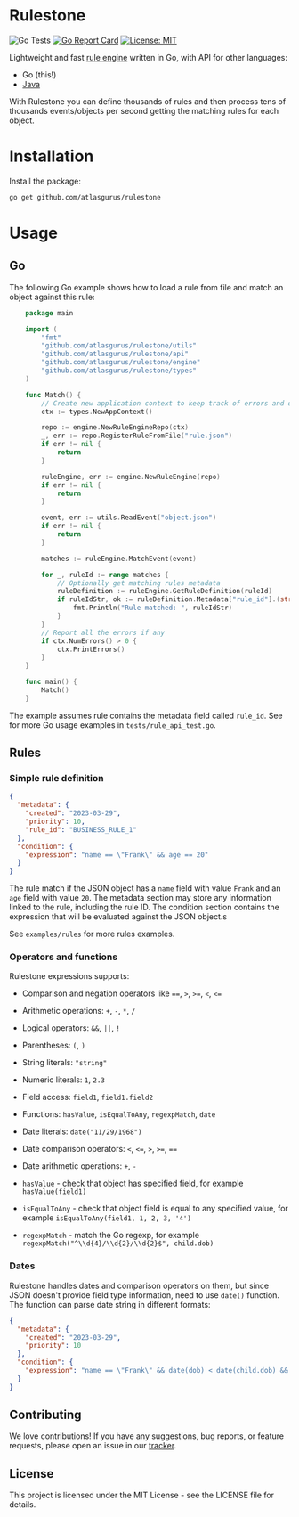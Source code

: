 # Rulestone #

![Go Tests](https://github.com/atlasgurus/rulestone/actions/workflows/tests.yml/badge.svg)
[![Go Report Card](https://goreportcard.com/badge/github.com/atlasgurus/rulestone)](https://goreportcard.com/report/github.com/atlasgurus/rulestone)
[![License: MIT](https://img.shields.io/badge/License-MIT-yellow.svg)](https://github.com/atlasgurus/rulestone/blob/main/LICENSE)

Lightweight and fast [rule engine](https://en.wikipedia.org/wiki/Business_rules_engine) written in Go, with API for
other languages:
* Go (this!)
* [Java](https://github.com/atlasgurus/rulestone-java)

With Rulestone you can define thousands of rules and then process tens of thousands events/objects per second getting
the matching rules for each object.

# Installation

Install the package:

```bash
go get github.com/atlasgurus/rulestone
```

# Usage

## Go

The following Go example shows how to load a rule from file and match an object against this rule:

```go
    package main

    import (
        "fmt"
        "github.com/atlasgurus/rulestone/utils"
        "github.com/atlasgurus/rulestone/api"
        "github.com/atlasgurus/rulestone/engine"
        "github.com/atlasgurus/rulestone/types"
    )

    func Match() {
        // Create new application context to keep track of errors and other info
        ctx := types.NewAppContext()

        repo := engine.NewRuleEngineRepo(ctx)
        _, err := repo.RegisterRuleFromFile("rule.json")
        if err != nil {
            return
        }

        ruleEngine, err := engine.NewRuleEngine(repo)
        if err != nil {
            return
        }

        event, err := utils.ReadEvent("object.json")
        if err != nil {
            return
        }

        matches := ruleEngine.MatchEvent(event)

        for _, ruleId := range matches {
			// Optionally get matching rules metadata
            ruleDefinition := ruleEngine.GetRuleDefinition(ruleId)
            if ruleIdStr, ok := ruleDefinition.Metadata["rule_id"].(string); ok {
                fmt.Println("Rule matched: ", ruleIdStr)
            }
        }
        // Report all the errors if any
        if ctx.NumErrors() > 0 {
            ctx.PrintErrors()
        }
    }

    func main() {
        Match()
    }
```

The example assumes rule contains the metadata field called `rule_id`.
See for more Go usage examples in `tests/rule_api_test.go`.

## Rules

### Simple rule definition

```json
{
  "metadata": {
    "created": "2023-03-29",
    "priority": 10,
    "rule_id": "BUSINESS_RULE_1"
  },
  "condition": {
    "expression": "name == \"Frank\" && age == 20"
  }
}
```

The rule match if the JSON object has a `name` field with value `Frank` and an `age` field with value `20`.
The metadata section may store any information linked to the rule, including the rule ID.
The condition section contains the expression that will be evaluated against the JSON object.s

See `examples/rules` for more rules examples.

### Operators and functions

Rulestone expressions supports:
* Comparison and negation operators like `==`, `>`, `>=`, `<`, `<=`
* Arithmetic operations: `+`, `-`, `*`, `/`
* Logical operators: `&&`, `||`, `!`
* Parentheses: `(`, `)`
* String literals: `"string"`
* Numeric literals: `1`, `2.3`
* Field access: `field1`, `field1.field2`
* Functions: `hasValue`, `isEqualToAny`, `regexpMatch`, `date`
* Date literals: `date("11/29/1968")`
* Date comparison operators: `<`, `<=`, `>`, `>=`, `==`
* Date arithmetic operations: `+`, `-`


* `hasValue` - check that object has specified field, for example `hasValue(field1)`
* `isEqualToAny` - check that object field is equal to any specified value, for example `isEqualToAny(field1, 1, 2, 3, '4')`
* `regexpMatch` - match the Go regexp, for example `regexpMatch("^\\d{4}/\\d{2}/\\d{2}$", child.dob)`

### Dates

Rulestone handles dates and comparison operators on them, but since JSON doesn't provide field type information,
need to use `date()` function. The function can parse date string in different formats:

```json
{
  "metadata": {
    "created": "2023-03-29",
    "priority": 10
  },
  "condition": {
    "expression": "name == \"Frank\" && date(dob) < date(child.dob) && date(\"11/29/1968\") > date(dob) && date(dob) == date(\"11/28/1968\")"
  }
}
```

## Contributing
We love contributions! If you have any suggestions, bug reports, or feature requests, please open an issue in our [tracker](https://github.com/atlasgurus/rulestone/issues).

## License
This project is licensed under the MIT License - see the LICENSE file for details.
